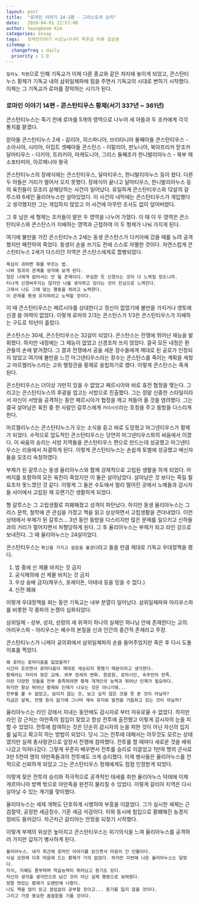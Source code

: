 ```yaml
---
layout: post
title:  "로마인 이야기 14-1편 - 그리스도의 승리"
date:   2020-04-01 22:57:00
author: Seungbeom Kim
categories: essay
tags:	로마인이야기 시오노나나미 독후감 리뷰 감상문
sitemap :
  changefreq : daily
  priority : 1.0
---
```


`밀라노 칙령`으로 인해 기독교가 이제 다른 종교와 같은 처지에 놓이게 되었고, 콘스탄티누스 황제가 기독교 내의 삼위일체파에 힘을 주면서 기독교의 시대로 변하기 시작했다. 이제는 그 기독교가 로마를 장악하는 시기가 된다.

### 로마인 이야기 14편 - 콘스탄티우스 황제(서기 337년 ~ 361년)

콘스탄티누스는 죽기 전에 로마를 5개의 영역으로 나누어 세 아들과 두 조카에게 각각 통치를 맡겼다.

맏아들 콘스탄티누스 2세 - 갈리아, 히스파니아, 브리타니아
둘째아들 콘스탄티우스 - 소아시아, 시리아, 이집트
셋째아들 콘스탄스 - 이탈리아, 판노니아, 북아프리카
맏조카 달마티우스 - 다키아, 트라키아, 마케도니아, 그리스
둘째조카 한니발리아누스 - 북부 메소포타미아, 아르메니아 왕국

콘스탄티누스의 장례식에는 콘스탄티우스, 달마티우스, 한니발리아누스 등이 왔다. 다른 두 아들은 거리가 멀어서 오지 못했다. 장례식이 끝나고 달마티우스, 한니발리아누스 등의 육친들이 모조리 살해당하는 사건이 일어났다. 유일하게 콘스탄티우스와 12살의 갈루스와 6세인 율리아누스만 살아있었다. 이 사건의 내막에는 콘스탄티우스가 개입했다고 생각했지만 그는 개입하지 않았고 이 사건에 아무런 조사도 없이 덮어버렸다.

그 후 남은 세 형제는 조카들이 맡은 두 영역을 나누어 가졌다. 이 때 이 두 영역은 콘스탄티우스와 콘스탄스가 지배하는 영역과 근접하여 이 두 형제가 나눠 가지게 된다.

여기에 불만을 가진 콘스탄티누스 2세는 동생 콘스탄스가 다키아에 갔을 때를 노려 공격했지만 패전하여 죽었다. 동생이 손을 쓰기도 전에 스스로 자멸한 것이다. 자연스럽게 콘스탄티누스 2세가 다스리던 지역은 콘스탄스에게로 합병되었다.

```
욕심이 과하면 화를 부르는 법.
나와 형과의 관계를 생각해 보게 된다.
형은 나에게 없어서는 안 될 존재이다. 무심한 듯 신경쓰는 것이 다 느껴질 정도니까.
티나게 신경써주지는 않지만 나를 생각하고 있다는 것이 진심으로 느껴진다.
그래서 나도 그에 맞는 행동을 하려고 노력한다.
이 관계를 평생 유지하려고 노력할 것이다.
```

이 때 콘스탄티우스는 페르시아를 상대한다고 정신이 없었기에 불만을 가지거나 영토에 신경 쓸 여력이 없었다. 이렇게 로마의 2/3는 콘스탄스가 1/3은 콘스탄티우스가 지배하는 구도로 10년이 흘렀다.

콘스탄스는 30세, 콘스탄티우스는 32살이 되었다. 콘스탄스는 전쟁에 뛰어난 재능을 발휘했다. 하지만 내정에는 그 재능이 없었고 신경조차 쓰지 않았다. 결국 모든 내정은 환관들의 손에 맡겨졌다. 그 결과 전쟁에서 공을 세운 장수들에게 제대로 된 공로가 인정되지 않았고 여기에 불만을 느낀 마그넨티우스라는 장수는 콘스탄스를 죽이는 계획을 세웠고 마르켈리누스라는 고위 행정관을 황제로 옹립하기로 했다. 이렇게 콘스탄스는 죽게 된다.

콘스탄티우스는 더이상 가만히 있을 수 없었고 페르시아와 바로 휴전 협정을 맺는다. 그리고는 콘스탄티누스의 후광을 업고는 서방으로 진출했다. 그는 정말 신중한 스타일이라서 자신이 서방을 공격하는 동안 페르시아가 협정을 깨고 쳐들어 올 것을 염려했다. 그는 결국 살아남은 육친 중 한 사람인 갈루스에게 `카이사르`라는 호칭을 주고 동방을 다스리게 한다.

마르켈리누스는 콘스탄티누스가 오는 소식을 듣고 바로 도망쳤고 마그넨티우스가 황제가 되었다. 수적으로 압도적인 콘스탄티우스는 당연히 마그넨티우스와의 싸움에서 이겼다. 이 싸움의 승리는 서방 지역들을 콘스탄티우스 편으로 만드는데 성공했고 마그넨티우스는 리옹에서 자결하게 된다. 이렇게 콘스탄티누스는 손쉽게 토벌에 성공했고 배신자들을 모조리 숙청하였다.

부제가 된 갈루스는 동생 율리아누스와 함께 강제적으로 고립된 생활을 하게 되었다. 아버지를 포함하여 모든 육친이 죽었지만 이 둘은 살아남았다. 살아남은 것 보다는 죽일 필요조차 못느꼈던 것 같다. 이렇게 그 둘은 수도에서 멀리 떨어진 곳에서 노예들과 감시자들 사이에서 고립된 채 오랜기간 생활하게 되었다.

형 갈루스는 그 고립생활로 피폐해졌고 성격이 파탄났다. 하지만 동생 율리아누스는 그리스 문학, 철학에 큰 관심을 가졌고 책을 읽고 상상하면서 고립생활을 견뎌내었다. 이런 상태에서 부제가 된 갈루스... 3년 동안 동방을 다스리지만 많은 문제를 일으키고 신하들과의 거리가 멀어지면서 처형당하게 된다. 그 후 율리아누스는 부제가 되고 라인 강으로 보내진다. 그 때 율리아누스는 24살이었다.

콘스탄티우스는 `확신을 가지고 걸음을 옮겼다`라고 들을 만큼 제대로 기독교 우대정책을 폈다.

1. 밤 중에 산 제물 바치는 것 금지
2. 공식제의에 산 제물 바치는 것 금지
3. 우상 숭배 금지(제우스, 포세이돈, 아테네 등을 믿을 수 없다.)
4. 신전 폐쇄

이렇게 우대정책을 펴는 동안 기독교는 내부 분열이 일어났다. 삼위일체파와 아리우스파를 비롯한 각 종파의 논쟁이 심화되었다.

삼위일체 - 성부, 성자, 성령의 세 위격이 하나의 실체인 하나님 안에 존재한다는 교의.
아리우스파 - 아리우스는 예수의 본질을 신과 인간의 중간적 존재라고 주장.

콘스탄티누스가 니케아 공의회에서 삼위일체파의 손을 들어주었지만 죽은 후 다시 도돌이표를 찍었다.

```
왜 로마는 로마다움을 잃었을까?
시간이 흐르면서 로마다움이 제대로 계승되지 못했기 때문이라고 생각한다.
황제라는 자리의 잦은 교체. 외부 정세의 변화. 원로원, 로마시민, 속주민의 만족.
이런 다양한 것들을 전부 충족하려면 황제 개개인의 능력과 뛰어난 인재가 필요하다.
하지만 항상 뛰어난 황제와 인재가 나오는 것은 아니기에...
전부를 볼 수 없었고, 보이지 않는 것, 보고 싶지 않은 것을 못 본 것이 아닐까?
지금은 살육, 전쟁 등이 없기에 그나마 계속 유지와 발전을 거듭하고 있는 것이 아닐까?
```

율리아누스는 라인 강에서 지내는 동안에도 감시자로 부터 자유로울 수 없었다. 하지만 라인 강 근처는 야만족의 침입이 잦았고 항상 전투에 출전했고 이렇게 감시자의 눈을 피할 수 있었다. 전투에 참여하는 것은 단순히 감시자의 눈을 피한 것이 아닌 자신의 입지를 넓히고 확고히 하는 방법이 되었다. 당시 그는 전투에 대해서는 아무것도 모르는 상태였지만 실제 총사령관으로 앞장서 전쟁에 참여했다. 전투를 할 때마다 새로운 것을 배워나갔고 익혀나갔다. 그렇게 꾸준히 배우면서 전투를 승리로 이끌었고 1만여 명의 군사로 3만 5천여 명의 야만족들과의 전투에도 크게 승리했다. 이제 병사들은 율리아누스를 전적으로 신뢰하게 되었고 그는 콘스탄티우스 정제에게도 점점 인정받게 되었다.

이렇게 잦은 전투의 승리와 적극적으로 공격적인 태세를 취한 율리아누스 덕태에 이제 게르마니아 방벽 밖으로 야만족을 완전히 물리칠 수 있었다. 이렇게 갈리아 지역은 다시 살아날 수 있는 계기를 맞이했다.

율리아누스는 세제 개혁도 단호하게 시행하여 부흥을 이끌었다. 그가 실시한 세제는 근검절약, 공정한 세금징수, 기존 세금 삭감이다. 이와 동시에 침입으로 황폐해진 농경지 정비도 들어갔다. 차근차근 갈리아는 안정을 되찾기 시작했다.

이렇게 부제의 위상은 높아지고 콘스탄티우스는 위기의식을 느껴 율리아누스를 공격하러 가지만 갑자기 병사하게 된다.

```
율리아누스. 내가 최근에 로마인 이야기를 읽으면서 마음이 간 인물이다.
사실 오현제 이후 마음에 드는 황제가 거의 없었다. 하지만 이번에 나온 율리아누스는 달랐다.
지식, 지혜도 풍부하며 학습능력이 뛰어났고 용기도 있다.
자신의 생각을 생각만으로 남긴 것이 아닌 실제 행동으로 보여줬다.
정말 멋있는 황제가 오랜만에 나왔다.
나도 책을 많이 읽고 끊임없이 공부할 것이고... 용기를 잃지 않을 것이다.
그리고 가장 중요한 꼼꼼함을 기를 것이다.
```
